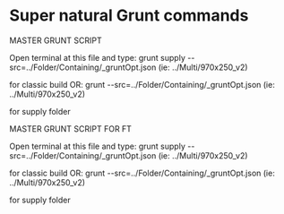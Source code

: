 # Super natural Grunt commands

MASTER GRUNT SCRIPT

Open terminal at this file and type:
	grunt supply --src=../Folder/Containing/_gruntOpt.json (ie: ../Multi/970x250_v2)

for classic build OR:
	grunt --src=../Folder/Containing/_gruntOpt.json (ie: ../Multi/970x250_v2)

for supply folder





MASTER GRUNT SCRIPT FOR FT

Open terminal at this file and type:
	grunt supply --src=../Folder/Containing/_gruntOpt.json (ie: ../Multi/970x250_v2)

for classic build OR:
	grunt --src=../Folder/Containing/_gruntOpt.json (ie: ../Multi/970x250_v2)

for supply folder
